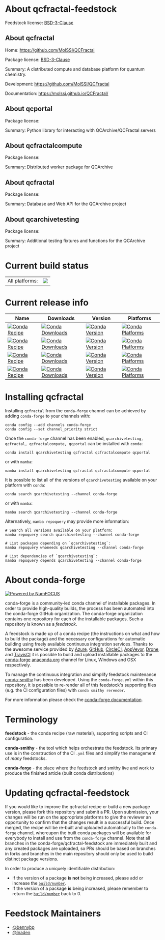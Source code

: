 About qcfractal-feedstock
=========================

Feedstock license: [BSD-3-Clause](https://github.com/conda-forge/qcfractal-feedstock/blob/main/LICENSE.txt)


About qcfractal
---------------

Home: https://github.com/MolSSI/QCFractal

Package license: [BSD-3-Clause](https://opensource.org/license/bsd-3-clause/)

Summary: A distributed compute and database platform for quantum chemistry.

Development: https://github.com/MolSSI/QCFractal

Documentation: https://molssi.github.io/QCFractal/

About qcportal
--------------



Package license: 

Summary: Python library for interacting with QCArchive/QCFractal servers

About qcfractalcompute
----------------------



Package license: 

Summary: Distributed worker package for QCArchive

About qcfractal
---------------



Package license: 

Summary: Database and Web API for the QCArchive project

About qcarchivetesting
----------------------



Package license: 

Summary: Additional testing fixtures and functions for the QCArchive project

Current build status
====================


<table><tr><td>All platforms:</td>
    <td>
      <a href="https://dev.azure.com/conda-forge/feedstock-builds/_build/latest?definitionId=6225&branchName=main">
        <img src="https://dev.azure.com/conda-forge/feedstock-builds/_apis/build/status/qcfractal-feedstock?branchName=main">
      </a>
    </td>
  </tr>
</table>

Current release info
====================

| Name | Downloads | Version | Platforms |
| --- | --- | --- | --- |
| [![Conda Recipe](https://img.shields.io/badge/recipe-qcarchivetesting-green.svg)](https://anaconda.org/conda-forge/qcarchivetesting) | [![Conda Downloads](https://img.shields.io/conda/dn/conda-forge/qcarchivetesting.svg)](https://anaconda.org/conda-forge/qcarchivetesting) | [![Conda Version](https://img.shields.io/conda/vn/conda-forge/qcarchivetesting.svg)](https://anaconda.org/conda-forge/qcarchivetesting) | [![Conda Platforms](https://img.shields.io/conda/pn/conda-forge/qcarchivetesting.svg)](https://anaconda.org/conda-forge/qcarchivetesting) |
| [![Conda Recipe](https://img.shields.io/badge/recipe-qcfractal-green.svg)](https://anaconda.org/conda-forge/qcfractal) | [![Conda Downloads](https://img.shields.io/conda/dn/conda-forge/qcfractal.svg)](https://anaconda.org/conda-forge/qcfractal) | [![Conda Version](https://img.shields.io/conda/vn/conda-forge/qcfractal.svg)](https://anaconda.org/conda-forge/qcfractal) | [![Conda Platforms](https://img.shields.io/conda/pn/conda-forge/qcfractal.svg)](https://anaconda.org/conda-forge/qcfractal) |
| [![Conda Recipe](https://img.shields.io/badge/recipe-qcfractalcompute-green.svg)](https://anaconda.org/conda-forge/qcfractalcompute) | [![Conda Downloads](https://img.shields.io/conda/dn/conda-forge/qcfractalcompute.svg)](https://anaconda.org/conda-forge/qcfractalcompute) | [![Conda Version](https://img.shields.io/conda/vn/conda-forge/qcfractalcompute.svg)](https://anaconda.org/conda-forge/qcfractalcompute) | [![Conda Platforms](https://img.shields.io/conda/pn/conda-forge/qcfractalcompute.svg)](https://anaconda.org/conda-forge/qcfractalcompute) |
| [![Conda Recipe](https://img.shields.io/badge/recipe-qcportal-green.svg)](https://anaconda.org/conda-forge/qcportal) | [![Conda Downloads](https://img.shields.io/conda/dn/conda-forge/qcportal.svg)](https://anaconda.org/conda-forge/qcportal) | [![Conda Version](https://img.shields.io/conda/vn/conda-forge/qcportal.svg)](https://anaconda.org/conda-forge/qcportal) | [![Conda Platforms](https://img.shields.io/conda/pn/conda-forge/qcportal.svg)](https://anaconda.org/conda-forge/qcportal) |

Installing qcfractal
====================

Installing `qcfractal` from the `conda-forge` channel can be achieved by adding `conda-forge` to your channels with:

```
conda config --add channels conda-forge
conda config --set channel_priority strict
```

Once the `conda-forge` channel has been enabled, `qcarchivetesting, qcfractal, qcfractalcompute, qcportal` can be installed with `conda`:

```
conda install qcarchivetesting qcfractal qcfractalcompute qcportal
```

or with `mamba`:

```
mamba install qcarchivetesting qcfractal qcfractalcompute qcportal
```

It is possible to list all of the versions of `qcarchivetesting` available on your platform with `conda`:

```
conda search qcarchivetesting --channel conda-forge
```

or with `mamba`:

```
mamba search qcarchivetesting --channel conda-forge
```

Alternatively, `mamba repoquery` may provide more information:

```
# Search all versions available on your platform:
mamba repoquery search qcarchivetesting --channel conda-forge

# List packages depending on `qcarchivetesting`:
mamba repoquery whoneeds qcarchivetesting --channel conda-forge

# List dependencies of `qcarchivetesting`:
mamba repoquery depends qcarchivetesting --channel conda-forge
```


About conda-forge
=================

[![Powered by
NumFOCUS](https://img.shields.io/badge/powered%20by-NumFOCUS-orange.svg?style=flat&colorA=E1523D&colorB=007D8A)](https://numfocus.org)

conda-forge is a community-led conda channel of installable packages.
In order to provide high-quality builds, the process has been automated into the
conda-forge GitHub organization. The conda-forge organization contains one repository
for each of the installable packages. Such a repository is known as a *feedstock*.

A feedstock is made up of a conda recipe (the instructions on what and how to build
the package) and the necessary configurations for automatic building using freely
available continuous integration services. Thanks to the awesome service provided by
[Azure](https://azure.microsoft.com/en-us/services/devops/), [GitHub](https://github.com/),
[CircleCI](https://circleci.com/), [AppVeyor](https://www.appveyor.com/),
[Drone](https://cloud.drone.io/welcome), and [TravisCI](https://travis-ci.com/)
it is possible to build and upload installable packages to the
[conda-forge](https://anaconda.org/conda-forge) [anaconda.org](https://anaconda.org/)
channel for Linux, Windows and OSX respectively.

To manage the continuous integration and simplify feedstock maintenance
[conda-smithy](https://github.com/conda-forge/conda-smithy) has been developed.
Using the ``conda-forge.yml`` within this repository, it is possible to re-render all of
this feedstock's supporting files (e.g. the CI configuration files) with ``conda smithy rerender``.

For more information please check the [conda-forge documentation](https://conda-forge.org/docs/).

Terminology
===========

**feedstock** - the conda recipe (raw material), supporting scripts and CI configuration.

**conda-smithy** - the tool which helps orchestrate the feedstock.
                   Its primary use is in the construction of the CI ``.yml`` files
                   and simplify the management of *many* feedstocks.

**conda-forge** - the place where the feedstock and smithy live and work to
                  produce the finished article (built conda distributions)


Updating qcfractal-feedstock
============================

If you would like to improve the qcfractal recipe or build a new
package version, please fork this repository and submit a PR. Upon submission,
your changes will be run on the appropriate platforms to give the reviewer an
opportunity to confirm that the changes result in a successful build. Once
merged, the recipe will be re-built and uploaded automatically to the
`conda-forge` channel, whereupon the built conda packages will be available for
everybody to install and use from the `conda-forge` channel.
Note that all branches in the conda-forge/qcfractal-feedstock are
immediately built and any created packages are uploaded, so PRs should be based
on branches in forks and branches in the main repository should only be used to
build distinct package versions.

In order to produce a uniquely identifiable distribution:
 * If the version of a package **is not** being increased, please add or increase
   the [``build/number``](https://docs.conda.io/projects/conda-build/en/latest/resources/define-metadata.html#build-number-and-string).
 * If the version of a package **is** being increased, please remember to return
   the [``build/number``](https://docs.conda.io/projects/conda-build/en/latest/resources/define-metadata.html#build-number-and-string)
   back to 0.

Feedstock Maintainers
=====================

* [@bennybp](https://github.com/bennybp/)
* [@lnaden](https://github.com/lnaden/)


<!-- dummy commit to enable rerendering -->

